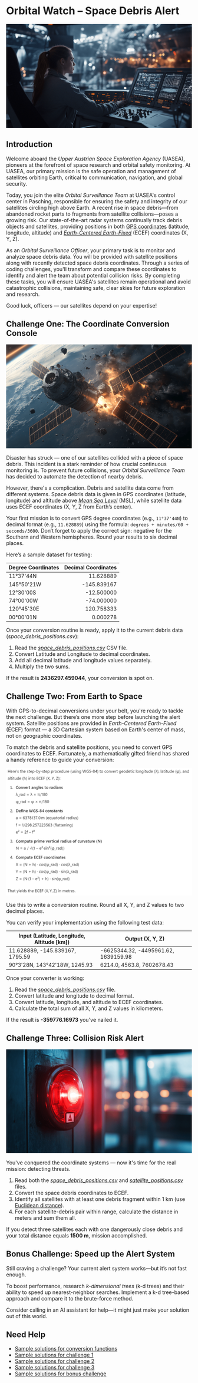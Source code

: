 # Orbital Watch – Space Debris Alert

![Control Station](./control_station.png)

## Introduction

Welcome aboard the _Upper Austrian Space Exploration Agency_ (UASEA), pioneers at the forefront of space research and orbital safety monitoring. At UASEA, our primary mission is the safe operation and management of satellites orbiting Earth, critical to communication, navigation, and global security.

Today, you join the elite _Orbital Surveillance Team_ at UASEA's control center in Pasching, responsible for ensuring the safety and integrity of our satellites circling high above Earth. A recent rise in space debris—from abandoned rocket parts to fragments from satellite collisions—poses a growing risk. Our state-of-the-art radar systems continually track debris objects and satellites, providing positions in both [GPS coordinates](https://en.wikipedia.org/wiki/Geographic_coordinate_system) (latitude, longitude, altitude) and [_Earth-Centered Earth-Fixed_](https://en.wikipedia.org/wiki/Earth-centered,_Earth-fixed_coordinate_system) (ECEF) coordinates (X, Y, Z).

As an _Orbital Surveillance Officer_, your primary task is to monitor and analyze space debris data. You will be provided with satellite positions along with recently detected space debris coordinates. Through a series of coding challenges, you'll transform and compare these coordinates to identify and alert the team about potential collision risks. By completing these tasks, you will ensure UASEA's satellites remain operational and avoid catastrophic collisions, maintaining safe, clear skies for future exploration and research.

Good luck, officers — our satellites depend on your expertise!

## Challenge One: The Coordinate Conversion Console

![Satellite hit by debris](./satellite.png)

Disaster has struck — one of our satellites collided with a piece of space debris. This incident is a stark reminder of how crucial continuous monitoring is. To prevent future collisions, your _Orbital Surveillance Team_ has decided to automate the detection of nearby debris.

However, there's a complication. Debris and satellite data come from different systems. Space debris data is given in GPS coordinates (latitude, longitude) and altitude above [_Mean Sea Level_](https://www.esri.com/about/newsroom/arcuser/mean-sea-level-gps-geoid?rsource=https%3A%2F%2Fwww.esri.com%2Fnews%2Farcuser%2F0703%2Fgeoid1of3.html) (MSL), while satellite data uses ECEF coordinates (X, Y, Z from Earth’s center).

Your first mission is to convert GPS degree coordinates (e.g., `11°37'44N`) to decimal format (e.g., `11.628889`) using the formula: `degrees + minutes/60 + seconds/3600`. Don’t forget to apply the correct sign: negative for the Southern and Western hemispheres. Round your results to six decimal places.

Here’s a sample dataset for testing:

| Degree Coordinates | Decimal Coordinates |
| ------------------ | ------------------: |
| 11°37'44N          |           11.628889 |
| 145°50'21W         |         -145.839167 |
| 12°30'00S          |          -12.500000 |
| 74°00'00W          |          -74.000000 |
| 120°45'30E         |          120.758333 |
| 00°00'01N          |            0.000278 |

Once your conversion routine is ready, apply it to the current debris data (_space_debris_positions.csv_):

1. Read the [*space_debris_positions.csv*](./space_debris_positions.csv) CSV file.
2. Convert Latitude and Longitude to decimal coordinates.
3. Add all decimal latitude and longitude values separately.
4. Multiply the two sums.

If the result is **2436297.459044**, your conversion is spot on.

## Challenge Two: From Earth to Space

With GPS-to-decimal conversions under your belt, you're ready to tackle the next challenge. But there’s one more step before launching the alert system. Satellite positions are provided in _Earth-Centered Earth-Fixed_ (ECEF) format — a 3D Cartesian system based on Earth's center of mass, not on geographic coordinates.

To match the debris and satellite positions, you need to convert GPS coordinates to ECEF. Fortunately, a mathematically gifted friend has shared a handy reference to guide your conversion:

![LLH to ECEF](./gedetic_to_ecef.png)

Use this to write a conversion routine. Round all X, Y, and Z values to two decimal places.

You can verify your implementation using the following test data:

| Input (Latitude, Longitude, Altitude [km]) | Output (X, Y, Z)                     |
| ------------------------------------------ | ------------------------------------ |
| 11.628889, -145.839167, 1795.59            | -6625344.32, -4495961.62, 1639159.98 |
| 90°3'28N, 143°42'18W, 1245.93              | 6214.0, 4563.8, 7602678.43           |

Once your converter is working:

1. Read the [*space_debris_positions.csv*](./space_debris_positions.csv) file.
2. Convert latitude and longitude to decimal format.
3. Convert latitude, longitude, and altitude to ECEF coordinates.
4. Calculate the total sum of all X, Y, and Z values in kilometers.

If the result is **-359776.16973** you've nailed it.

## Challenge Three: Collision Risk Alert

![Red Alert](./alert.png)

You've conquered the coordinate systems — now it's time for the real mission: detecting threats.

1. Read both the [*space_debris_positions.csv*](./space_debris_positions.csv) and [*satellite_positions.csv*](./satellite_positions.csv) files.
2. Convert the space debris coordinates to ECEF.
3. Identify all satellites with at least one debris fragment within 1 km (use [Euclidean distance](https://en.wikipedia.org/wiki/Euclidean_distance)).
4. For each satellite-debris pair within range, calculate the distance in meters and sum them all.

If you detect three satellites each with one dangerously close debris and your total distance equals **1500 m**, mission accomplished.

## Bonus Challenge: Speed up the Alert System

Still craving a challenge? Your current alert system works—but it’s not fast enough.

To boost performance, research _k-dimensional trees_ (k-d trees) and their ability to speed up nearest-neighbor searches. Implement a k-d tree-based approach and compare it to the brute-force method.

Consider calling in an AI assistant for help—it might just make your solution out of this world.

## Need Help

* [Sample solutions for conversion functions](./converter.py)
* [Sample solutions for challenge 1](./01_process_debris.py)
* [Sample solutions for challenge 2](./02_to_ecef.py)
* [Sample solutions for challenge 3](./03_find_satelites_near_debris.py)
* [Sample solutions for bonus challenge](./04_kd_tree.py)
